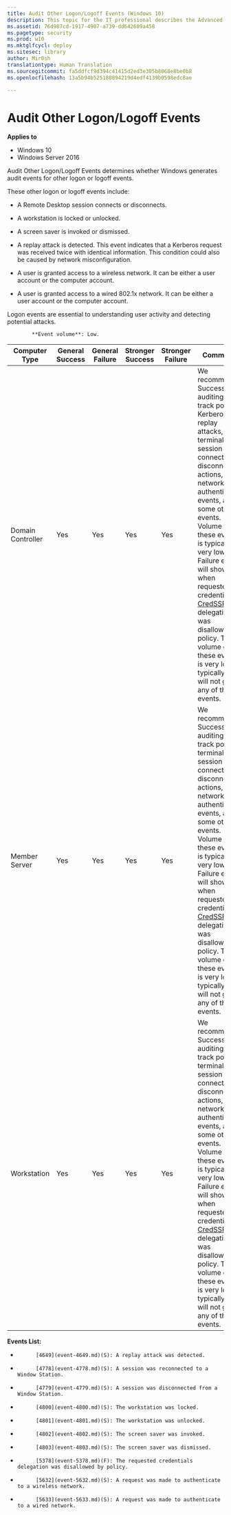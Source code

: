 ```yaml
---
title: Audit Other Logon/Logoff Events (Windows 10)
description: This topic for the IT professional describes the Advanced Security Audit policy setting, Audit Other Logon/Logoff Events, which determines whether Windows generates audit events for other logon or logoff events.
ms.assetid: 76d987cd-1917-4907-a739-dd642609a458
ms.pagetype: security
ms.prod: w10
ms.mktglfcycl: deploy
ms.sitesec: library
author: Mir0sh
translationtype: Human Translation
ms.sourcegitcommit: fa5ddfcf9d394c41415d2ed3e305b8068e8be0b8
ms.openlocfilehash: 13a5b94b525180894219d4edf4139b0598edc8ae

---
```


# Audit Other Logon/Logoff Events

**Applies to**
-   Windows 10
-   Windows Server 2016


Audit Other Logon/Logoff Events determines whether Windows generates audit events for other logon or logoff events.

These other logon or logoff events include:

-   A Remote Desktop session connects or disconnects.

-   A workstation is locked or unlocked.

-   A screen saver is invoked or dismissed.

-   A replay attack is detected. This event indicates that a Kerberos request was received twice with identical information. This condition could also be caused by network misconfiguration.

-   A user is granted access to a wireless network. It can be either a user account or the computer account.

-   A user is granted access to a wired 802.1x network. It can be either a user account or the computer account.

Logon events are essential to understanding user activity and detecting potential attacks.


            **Event volume**: Low.

| Computer Type     | General Success | General Failure | Stronger Success | Stronger Failure | Comments                                                                                                                                                                                                                                                                                                                                                                                                                                                                                      |
|-------------------|-----------------|-----------------|------------------|------------------|-----------------------------------------------------------------------------------------------------------------------------------------------------------------------------------------------------------------------------------------------------------------------------------------------------------------------------------------------------------------------------------------------------------------------------------------------------------------------------------------------|
| Domain Controller | Yes             | Yes             | Yes              | Yes              | We recommend Success auditing, to track possible Kerberos replay attacks, terminal session connect and disconnect actions, network authentication events, and some other events. Volume of these events is typically very low.<br>Failure events will show you when requested credentials [CredSSP](https://msdn.microsoft.com/en-us/library/cc226764.aspx) delegation was disallowed by policy. The volume of these events is very low—typically you will not get any of these events. |
| Member Server     | Yes             | Yes             | Yes              | Yes              | We recommend Success auditing, to track possible terminal session connect and disconnect actions, network authentication events, and some other events. Volume of these events is typically very low.<br>Failure events will show you when requested credentials [CredSSP](https://msdn.microsoft.com/en-us/library/cc226764.aspx) delegation was disallowed by policy. The volume of these events is very low—typically you will not get any of these events.                          |
| Workstation       | Yes             | Yes             | Yes              | Yes              | We recommend Success auditing, to track possible terminal session connect and disconnect actions, network authentication events, and some other events. Volume of these events is typically very low.<br>Failure events will show you when requested credentials [CredSSP](https://msdn.microsoft.com/en-us/library/cc226764.aspx) delegation was disallowed by policy. The volume of these events is very low—typically you will not get any of these events.                          |

**Events List:**

-   
            [4649](event-4649.md)(S): A replay attack was detected.

-   
            [4778](event-4778.md)(S): A session was reconnected to a Window Station.

-   
            [4779](event-4779.md)(S): A session was disconnected from a Window Station.

-   
            [4800](event-4800.md)(S): The workstation was locked.

-   
            [4801](event-4801.md)(S): The workstation was unlocked.

-   
            [4802](event-4802.md)(S): The screen saver was invoked.

-   
            [4803](event-4803.md)(S): The screen saver was dismissed.

-   
            [5378](event-5378.md)(F): The requested credentials delegation was disallowed by policy.

-   
            [5632](event-5632.md)(S): A request was made to authenticate to a wireless network.

-   
            [5633](event-5633.md)(S): A request was made to authenticate to a wired network.




<!--HONumber=Jun16_HO4-->


